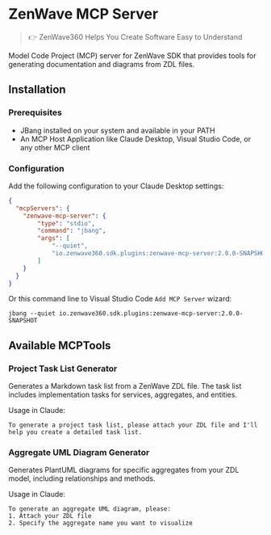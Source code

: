 # ZenWave MCP Server
> 👉 ZenWave360 Helps You Create Software Easy to Understand

Model Code Project (MCP) server for ZenWave SDK that provides tools for generating documentation and diagrams from ZDL files.

## Installation

### Prerequisites
- JBang installed on your system and available in your PATH
- An MCP Host Application like Claude Desktop, Visual Studio Code, or any other MCP client

### Configuration

Add the following configuration to your Claude Desktop settings:

```json
{
  "mcpServers": {
    "zenwave-mcp-server": {
        "type": "stdio",
        "command": "jbang",
        "args": [
            "--quiet",
            "io.zenwave360.sdk.plugins:zenwave-mcp-server:2.0.0-SNAPSHOT"
        ]
    }
  }
}
```

Or this command line to Visual Studio Code `Add MCP Server` wizard:

```shell
jbang --quiet io.zenwave360.sdk.plugins:zenwave-mcp-server:2.0.0-SNAPSHOT
```

## Available MCPTools

### Project Task List Generator

Generates a Markdown task list from a ZenWave ZDL file. The task list includes implementation tasks for services, aggregates, and entities.

Usage in Claude:
```
To generate a project task list, please attach your ZDL file and I'll help you create a detailed task list.
```

### Aggregate UML Diagram Generator

Generates PlantUML diagrams for specific aggregates from your ZDL model, including relationships and methods.

Usage in Claude:
```
To generate an aggregate UML diagram, please:
1. Attach your ZDL file
2. Specify the aggregate name you want to visualize
```

